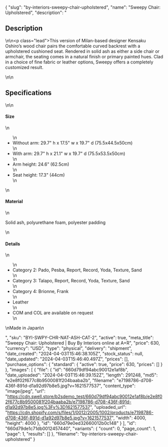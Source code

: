 {
  "slug": "by-interiors-sweepy-chair-upholstered",
  "name": "Sweepy Chair: Upholstered",
  "description": "<h2>Description</h2>\n<!-- split -->\n<p class=\"lead\">This version of Milan-based designer Kensaku Oshiro’s wood chair pairs the comfortable curved backrest with a upholstered cushioned seat. Rendered in solid ash as either a side chair or armchair, the seating comes in a natural finish or primary painted hues. Clad in a choice of fine fabric or leather options, Sweepy offers a completely customized result.</p>\n<!-- split -->\n<h2>Specifications</h2>\n<!-- split -->\n<h4>Size</h4>\n<ul>\n<li>Without arm: 29.7\" h x 17.5\" w x 19.7\" d (75.5x44.5x50cm)</li>\n<li>With arm: 29.7\" h x 21.1\" w x 19.7\" d (75.5x53.5x50cm)</li>\n<li>Arm height: 24.6\" (62.5cm)</li>\n<li>Seat height: 17.3\" (44cm)</li>\n</ul>\n<h4>Material</h4>\n<p>Solid ash, polyurethane foam, polyester padding</p>\n<h4>Details</h4>\n<ul>\n<li>Category 2: Pado, Pesba, Report, Record, Yoda, Texture, Sand</li>\n<li>Category 3: Talapo, Report, Record, Yoda, Texture, Sand</li>\n<li>Category 4: Brionne, Frank</li>\n<li>Leather</li>\n<li>COM and COL are available on request</li>\n</ul>\nMade in Japan\n<ul></ul>",
  "sku": "BYI-SWPY-CHR-NAT-ASH-CAT-2",
  "active": true,
  "meta_title": "Sweepy Chair: Upholstered | Buy By Interiors online at A+R",
  "price": 630,
  "currency": "USD",
  "type": "physical",
  "delivery": "shipment",
  "date_created": "2024-04-03T15:46:38.105Z",
  "stock_status": null,
  "date_updated": "2024-04-03T15:46:40.497Z",
  "prices": [],
  "purchase_options": {
    "standard": {
      "active": true,
      "price": 630,
      "prices": []
    }
  },
  "images": [
    {
      "file": {
        "id": "660d79df94abc90012e1af8b",
        "date_uploaded": "2024-04-03T15:46:39.152Z",
        "length": 291248,
        "md5": "e2e8f02f677c8b9500081f204baaba2b",
        "filename": "e7198786-d708-436f-891d-d1a92d97b8e5.jpg?v=1621577537",
        "content_type": "image/jpeg",
        "url": "https://cdn.swell.store/b2sdemo_test/660d79df94abc90012e1af8b/e2e8f02f677c8b9500081f204baaba2b/e7198786-d708-436f-891d-d1a92d97b8e5.jpg%3Fv%3D1621577537",
        "uploaded_url": "https://cdn.shopify.com/s/files/1/0012/2005/1002/products/e7198786-d708-436f-891d-d1a92d97b8e5.jpg?v=1621577537",
        "width": 4000,
        "height": 4000
      },
      "id": "660d79e0ed32660012b0c148"
    }
  ],
  "id": "660d79de1c71db0012457440",
  "variants": {
    "count": 0,
    "page_count": 1,
    "page": 1,
    "results": []
  },
  "filename": "by-interiors-sweepy-chair-upholstered"
}